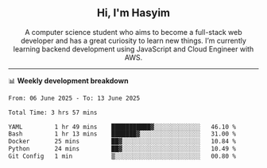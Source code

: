 <h2 align="center">Hi, I'm Hasyim</h2>

<p align="center">A computer science student who aims to become a full-stack web developer and has a great curiosity to learn new things. I’m currently learning backend development using JavaScript and Cloud Engineer with AWS.</p>

---

📊 **Weekly development breakdown**

<!--START_SECTION:waka-->

```txt
From: 06 June 2025 - To: 13 June 2025

Total Time: 3 hrs 57 mins

YAML         1 hr 49 mins    ███████████▓░░░░░░░░░░░░░   46.10 %
Bash         1 hr 13 mins    ███████▓░░░░░░░░░░░░░░░░░   31.00 %
Docker       25 mins         ██▓░░░░░░░░░░░░░░░░░░░░░░   10.84 %
Python       24 mins         ██▓░░░░░░░░░░░░░░░░░░░░░░   10.49 %
Git Config   1 min           ▒░░░░░░░░░░░░░░░░░░░░░░░░   00.80 %
```

<!--END_SECTION:waka-->

<!-- - You can reach me on **hasyim11c@gmail.com** -->

